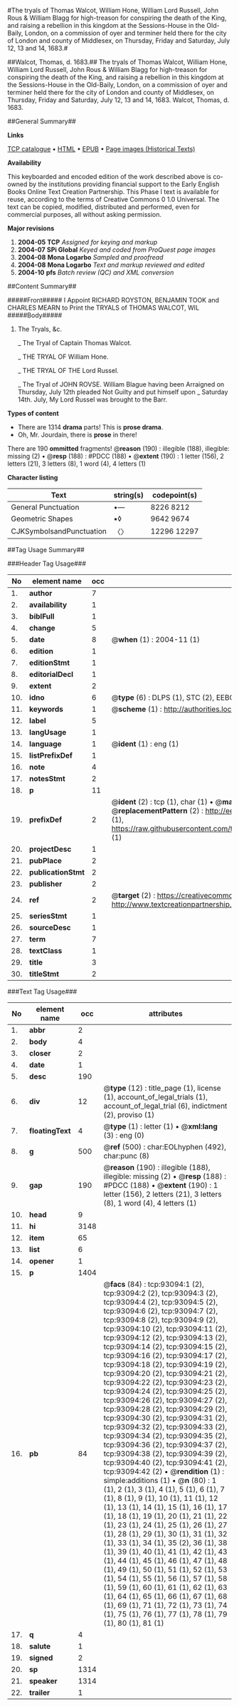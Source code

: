 #The tryals of Thomas Walcot, William Hone, William Lord Russell, John Rous & William Blagg for high-treason for conspiring the death of the King, and raising a rebellion in this kingdom at the Sessions-House in the Old-Baily, London, on a commission of oyer and terminer held there for the city of London and county of Middlesex, on Thursday, Friday and Saturday, July 12, 13 and 14, 1683.#

##Walcot, Thomas, d. 1683.##
The tryals of Thomas Walcot, William Hone, William Lord Russell, John Rous & William Blagg for high-treason for conspiring the death of the King, and raising a rebellion in this kingdom at the Sessions-House in the Old-Baily, London, on a commission of oyer and terminer held there for the city of London and county of Middlesex, on Thursday, Friday and Saturday, July 12, 13 and 14, 1683.
Walcot, Thomas, d. 1683.

##General Summary##

**Links**

[TCP catalogue](http://www.ota.ox.ac.uk/tcp/)  • 
[HTML](http://tei.it.ox.ac.uk/tcp/Texts-HTML/free/A63/A63227.html)  • 
[EPUB](http://tei.it.ox.ac.uk/tcp/Texts-EPUB/free/A63/A63227.epub) • 
[Page images (Historical Texts)](https://data.historicaltexts.jisc.ac.uk/view?pubId=eebo-12739751e&pageId=eebo-12739751e-93094-1)

**Availability**

This keyboarded and encoded edition of the
	       work described above is co-owned by the institutions
	       providing financial support to the Early English Books
	       Online Text Creation Partnership. This Phase I text is
	       available for reuse, according to the terms of Creative
	       Commons 0 1.0 Universal. The text can be copied,
	       modified, distributed and performed, even for
	       commercial purposes, all without asking permission.

**Major revisions**

1. __2004-05__ __TCP__ *Assigned for keying and markup*
1. __2004-07__ __SPi Global__ *Keyed and coded from ProQuest page images*
1. __2004-08__ __Mona Logarbo__ *Sampled and proofread*
1. __2004-08__ __Mona Logarbo__ *Text and markup reviewed and edited*
1. __2004-10__ __pfs__ *Batch review (QC) and XML conversion*

##Content Summary##

#####Front#####
I Appoint RICHARD ROYSTON, BENJAMIN TOOK and CHARLES MEARN to Print the TRYALS of THOMAS WALCOT, WIL
#####Body#####

1. The Tryals, &c.

    _ The Tryal of Captain Thomas Walcot.

    _ THE TRYAL OF William Hone.

    _ THE TRYAL OF THE Lord Russel.

    _ The Tryal of JOHN ROVSE.
William Blague having been Arraigned on Thursday, July 12th pleaded Not Guilty and put himself upon 
    _ Saturday 14th. July, My Lord Russel was brought to the Barr.

**Types of content**

  * There are 1314 **drama** parts! This is **prose drama**.
  * Oh, Mr. Jourdain, there is **prose** in there!

There are 190 **ommitted** fragments! 
 @__reason__ (190) : illegible (188), illegible: missing (2)  •  @__resp__ (188) : #PDCC (188)  •  @__extent__ (190) : 1 letter (156), 2 letters (21), 3 letters (8), 1 word (4), 4 letters (1)

**Character listing**


|Text|string(s)|codepoint(s)|
|---|---|---|
|General Punctuation|•—|8226 8212|
|Geometric Shapes|▪◊|9642 9674|
|CJKSymbolsandPunctuation|〈〉|12296 12297|

##Tag Usage Summary##

###Header Tag Usage###

|No|element name|occ|attributes|
|---|---|---|---|
|1.|__author__|7||
|2.|__availability__|1||
|3.|__biblFull__|1||
|4.|__change__|5||
|5.|__date__|8| @__when__ (1) : 2004-11 (1)|
|6.|__edition__|1||
|7.|__editionStmt__|1||
|8.|__editorialDecl__|1||
|9.|__extent__|2||
|10.|__idno__|6| @__type__ (6) : DLPS (1), STC (2), EEBO-CITATION (1), OCLC (1), VID (1)|
|11.|__keywords__|1| @__scheme__ (1) : http://authorities.loc.gov/ (1)|
|12.|__label__|5||
|13.|__langUsage__|1||
|14.|__language__|1| @__ident__ (1) : eng (1)|
|15.|__listPrefixDef__|1||
|16.|__note__|4||
|17.|__notesStmt__|2||
|18.|__p__|11||
|19.|__prefixDef__|2| @__ident__ (2) : tcp (1), char (1)  •  @__matchPattern__ (2) : ([0-9\-]+):([0-9IVX]+) (1), (.+) (1)  •  @__replacementPattern__ (2) : http://eebo.chadwyck.com/downloadtiff?vid=$1&page=$2 (1), https://raw.githubusercontent.com/textcreationpartnership/Texts/master/tcpchars.xml#$1 (1)|
|20.|__projectDesc__|1||
|21.|__pubPlace__|2||
|22.|__publicationStmt__|2||
|23.|__publisher__|2||
|24.|__ref__|2| @__target__ (2) : https://creativecommons.org/publicdomain/zero/1.0/ (1), http://www.textcreationpartnership.org/docs/. (1)|
|25.|__seriesStmt__|1||
|26.|__sourceDesc__|1||
|27.|__term__|7||
|28.|__textClass__|1||
|29.|__title__|3||
|30.|__titleStmt__|2||


###Text Tag Usage###

|No|element name|occ|attributes|
|---|---|---|---|
|1.|__abbr__|2||
|2.|__body__|4||
|3.|__closer__|2||
|4.|__date__|1||
|5.|__desc__|190||
|6.|__div__|12| @__type__ (12) : title_page (1), license (1), account_of_legal_trials (1), account_of_legal_trial (6), indictment (2), proviso (1)|
|7.|__floatingText__|4| @__type__ (1) : letter (1)  •  @__xml:lang__ (3) : eng (0)|
|8.|__g__|500| @__ref__ (500) : char:EOLhyphen (492), char:punc (8)|
|9.|__gap__|190| @__reason__ (190) : illegible (188), illegible: missing (2)  •  @__resp__ (188) : #PDCC (188)  •  @__extent__ (190) : 1 letter (156), 2 letters (21), 3 letters (8), 1 word (4), 4 letters (1)|
|10.|__head__|9||
|11.|__hi__|3148||
|12.|__item__|65||
|13.|__list__|6||
|14.|__opener__|1||
|15.|__p__|1404||
|16.|__pb__|84| @__facs__ (84) : tcp:93094:1 (2), tcp:93094:2 (2), tcp:93094:3 (2), tcp:93094:4 (2), tcp:93094:5 (2), tcp:93094:6 (2), tcp:93094:7 (2), tcp:93094:8 (2), tcp:93094:9 (2), tcp:93094:10 (2), tcp:93094:11 (2), tcp:93094:12 (2), tcp:93094:13 (2), tcp:93094:14 (2), tcp:93094:15 (2), tcp:93094:16 (2), tcp:93094:17 (2), tcp:93094:18 (2), tcp:93094:19 (2), tcp:93094:20 (2), tcp:93094:21 (2), tcp:93094:22 (2), tcp:93094:23 (2), tcp:93094:24 (2), tcp:93094:25 (2), tcp:93094:26 (2), tcp:93094:27 (2), tcp:93094:28 (2), tcp:93094:29 (2), tcp:93094:30 (2), tcp:93094:31 (2), tcp:93094:32 (2), tcp:93094:33 (2), tcp:93094:34 (2), tcp:93094:35 (2), tcp:93094:36 (2), tcp:93094:37 (2), tcp:93094:38 (2), tcp:93094:39 (2), tcp:93094:40 (2), tcp:93094:41 (2), tcp:93094:42 (2)  •  @__rendition__ (1) : simple:additions (1)  •  @__n__ (80) : 1 (1), 2 (1), 3 (1), 4 (1), 5 (1), 6 (1), 7 (1), 8 (1), 9 (1), 10 (1), 11 (1), 12 (1), 13 (1), 14 (1), 15 (1), 16 (1), 17 (1), 18 (1), 19 (1), 20 (1), 21 (1), 22 (1), 23 (1), 24 (1), 25 (1), 26 (1), 27 (1), 28 (1), 29 (1), 30 (1), 31 (1), 32 (1), 33 (1), 34 (1), 35 (2), 36 (1), 38 (1), 39 (1), 40 (1), 41 (1), 42 (1), 43 (1), 44 (1), 45 (1), 46 (1), 47 (1), 48 (1), 49 (1), 50 (1), 51 (1), 52 (1), 53 (1), 54 (1), 55 (1), 56 (1), 57 (1), 58 (1), 59 (1), 60 (1), 61 (1), 62 (1), 63 (1), 64 (1), 65 (1), 66 (1), 67 (1), 68 (1), 69 (1), 71 (1), 72 (1), 73 (1), 74 (1), 75 (1), 76 (1), 77 (1), 78 (1), 79 (1), 80 (1), 81 (1)|
|17.|__q__|4||
|18.|__salute__|1||
|19.|__signed__|2||
|20.|__sp__|1314||
|21.|__speaker__|1314||
|22.|__trailer__|1||
